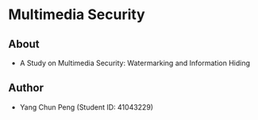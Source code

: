 # Multimedia Security

## About
* A Study on Multimedia Security: Watermarking and Information Hiding

## Author 
* Yang Chun Peng (Student ID: 41043229)

